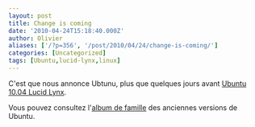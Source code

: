 ```yaml
---
layout: post
title: Change is coming
date: '2010-04-24T15:18:40.000Z'
author: Olivier
aliases: ['/?p=356', '/post/2010/04/24/change-is-coming/']
categories: [Uncategorized]
tags: [Ubuntu,lucid-lynx,linux]
---
```


C'est que nous annonce Ubtunu, plus que quelques jours avant <a href="http://www.ubuntugeek.com/what’s-coming-in-ubuntu-10-04-lucid-lynx.html" target="_blank">Ubuntu 10.04  Lucid Lynx</a>.

<script type="text/javascript" src="http://www.ubuntu.com/files/countdown/display.js"></script>

Vous pouvez consultez l'<a href="http://blog.nizarus.org/2010/04/ubuntu-lalbum-de-famille">album de famille</a> des anciennes versions de Ubuntu.


